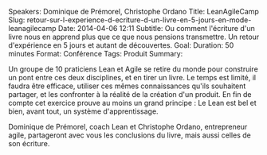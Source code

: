 Speakers: Dominique de Prémorel, Christophe Ordano
Title: LeanAgileCamp
Slug: retour-sur-l-experience-d-ecriture-d-un-livre-en-5-jours-en-mode-leanagilecamp
Date: 2014-04-06 12:11
Subtitle: Ou comment l'écriture d'un livre nous en apprend plus que ce que nous pensions transmettre. Un retour d'expérience en 5 jours et autant de découvertes.
Goal:
Duration: 50 minutes
Format: Conférence
Tags: Produit
Summary:

Un groupe de 10 praticiens Lean et Agile se retire du monde pour construire un pont entre ces deux disciplines, et en tirer un livre. Le temps est limité, il faudra être efficace, utiliser ces mêmes connaissances qu'ils souhaitent partager, et les confronter à la réalité de la création d'un produit. En fin de compte cet exercice prouve au moins un grand principe : Le Lean est bel et bien, avant tout, un système d'apprentissage.

Dominique de Prémorel, coach Lean et Christophe Ordano, entrepreneur agile, partageront avec vous les conclusions du livre, mais aussi celles de son écriture.

